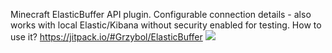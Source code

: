 Minecraft ElasticBuffer API plugin.
Configurable connection details - also works with local Elastic/Kibana without security enabled for testing.
How to use it?
https://jitpack.io/#Grzybol/ElasticBuffer
[![](https://jitpack.io/v/Grzybol/ElasticBuffer.svg)](https://jitpack.io/#Grzybol/ElasticBuffer)
